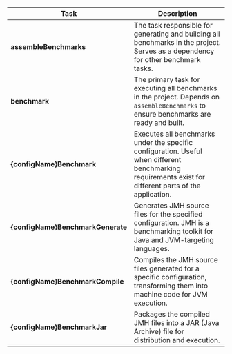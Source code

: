 | Task | Description |
|---|---|
| **assembleBenchmarks** | The task responsible for generating and building all benchmarks in the project. Serves as a dependency for other benchmark tasks. |
| **benchmark** | The primary task for executing all benchmarks in the project. Depends on `assembleBenchmarks` to ensure benchmarks are ready and built. |
| **{configName}Benchmark** | Executes all benchmarks under the specific configuration. Useful when different benchmarking requirements exist for different parts of the application. |
| **{configName}BenchmarkGenerate** | Generates JMH source files for the specified configuration. JMH is a benchmarking toolkit for Java and JVM-targeting languages. |
| **{configName}BenchmarkCompile** | Compiles the JMH source files generated for a specific configuration, transforming them into machine code for JVM execution. |
| **{configName}BenchmarkJar** | Packages the compiled JMH files into a JAR (Java Archive) file for distribution and execution. |